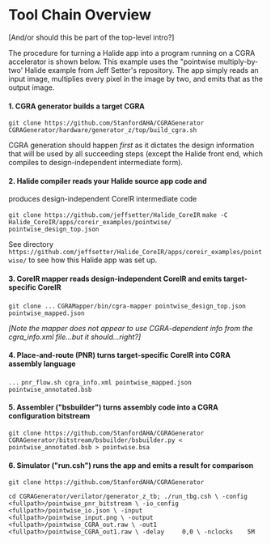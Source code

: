 # Tool Chain Overview

[And/or should this be part of the top-level intro?]

<!-- The steps required to build and run an application are as follows: -->

The procedure for turning a Halide app into a program running on a
CGRA accelerator is shown below.  This example uses the "pointwise
multiply-by-two' Halide example from Jeff Setter's repository.  The
app simply reads an input image, multiplies every pixel in the image by two,
and emits that as the output image.


#### 1. <b>CGRA generator</b> builds a target CGRA

`git clone https://github.com/StanfordAHA/CGRAGenerator`<br/>
`CGRAGenerator/hardware/generator_z/top/build_cgra.sh`

CGRA generation should happen *first* as it dictates the design
information that will be used by all succeeding steps (except the
Halide front end, which compiles to design-independent intermediate
form).


#### 2. <b>Halide compiler</b> reads your Halide source app code and
produces design-independent CoreIR intermediate code

`git clone https://github.com/jeffsetter/Halide_CoreIR`
`make -C Halide_CoreIR/apps/coreir_examples/pointwise/ pointwise_design_top.json`

See directory
`https://github.com/jeffsetter/Halide_CoreIR/apps/coreir_examples/pointwise/`
to see how this Halide app was set up.


#### 3. CoreIR mapper reads design-independent CoreIR and emits target-specific CoreIR

`git clone ...`
`CGRAMapper/bin/cgra-mapper pointwise_design_top.json pointwise_mapped.json`

<i>[Note the mapper does not appear to use CGRA-dependent info from
the cgra_info.xml file...but it should...right?]</i>


#### 4. Place-and-route (PNR) turns target-specific CoreIR into CGRA assembly language

`...`
`pnr_flow.sh cgra_info.xml pointwise_mapped.json pointwise_annotated.bsb`


#### 5. Assembler ("bsbuilder") turns assembly code into a CGRA configuration bitstream

`git clone https://github.com/StanfordAHA/CGRAGenerator`<br/>
`CGRAGenerator/bitstream/bsbuilder/bsbuilder.py < pointwise_annotated.bsb > pointwise.bsa`

#### 6. Simulator ("run.csh") runs the app and emits a result for comparison

`git clone https://github.com/StanfordAHA/CGRAGenerator`<br/>

`cd CGRAGenerator/verilator/generator_z_tb; ./run_tbg.csh \
   -config    <fullpath>/pointwise_pnr_bitstream \
   -io_config <fullpath>/pointwise_io.json \
   -input     <fullpath>/pointwise_input.png \
   -output    <fullpath>/pointwise_CGRA_out.raw \
   -out1      <fullpath>/pointwise_CGRA_out1.raw \
   -delay     0,0 \
   -nclocks    5M`



